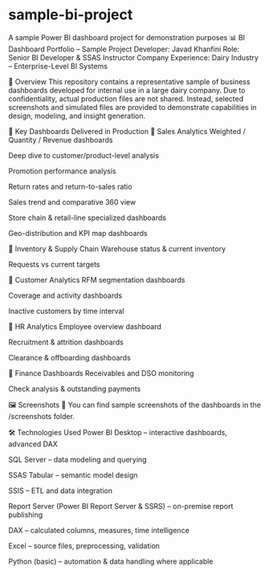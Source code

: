 # sample-bi-project
A sample Power BI dashboard project for demonstration purposes
📊 BI Dashboard Portfolio – Sample Project
Developer: Javad Khanfini
Role: Senior BI Developer & SSAS Instructor
Company Experience: Dairy Industry – Enterprise-Level BI Systems

📁 Overview
This repository contains a representative sample of business dashboards developed for internal use in a large dairy company. Due to confidentiality, actual production files are not shared. Instead, selected screenshots and simulated files are provided to demonstrate capabilities in design, modeling, and insight generation.


🎯 Key Dashboards Delivered in Production
🔹 Sales Analytics
Weighted / Quantity / Revenue dashboards

Deep dive to customer/product-level analysis

Promotion performance analysis

Return rates and return-to-sales ratio

Sales trend and comparative 360 view

Store chain & retail-line specialized dashboards

Geo-distribution and KPI map dashboards

🔹 Inventory & Supply Chain
Warehouse status & current inventory

Requests vs current targets

🔹 Customer Analytics
RFM segmentation dashboards

Coverage and activity dashboards

Inactive customers by time interval

🔹 HR Analytics
Employee overview dashboard

Recruitment & attrition dashboards

Clearance & offboarding dashboards

🔹 Finance Dashboards
Receivables and DSO monitoring

Check analysis & outstanding payments

🖼️ Screenshots
📸 You can find sample screenshots of the dashboards in the /screenshots folder.

🛠️ Technologies Used
Power BI Desktop – interactive dashboards, advanced DAX

SQL Server – data modeling and querying

SSAS Tabular – semantic model design

SSIS – ETL and data integration

Report Server (Power BI Report Server & SSRS) – on-premise report publishing

DAX – calculated columns, measures, time intelligence

Excel – source files, preprocessing, validation

Python (basic) – automation & data handling where applicable

